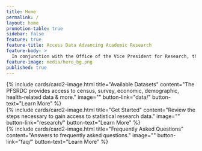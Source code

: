 ```yaml
---
title: Home
permalink: /
layout: home
promotion-table: true
sidebar: false
feature: true
feature-title: Access Data Advancing Academic Research
feature-body: >
  In conjunction with the Office of the Vice President for Research, the College of Liberal Arts has been the leading force behind Temple University’s membership in the newly created Philadelphia Federal Statistical Research Data Center (PFSRDC).  Through the PFSRDC, Temple faculty and students are able to conduct statistical analysis of a wide range of non-public microdata collected by the U.S. Census Bureau and other government agencies.</br></br>The PFSRDC is a secure computer lab at the Philadelphia Federal Reserve through which qualified researchers with approved projects can access restricted data residing on the Census Bureau servers. To gain access to the data, researchers must <a href="/philadelphia-federal-statistical-research-data-center/research">submit a project proposal</a> for approval by the Agency that provides the data. All proposals must be submitted through the <a href="/philadelphia-federal-statistical-research-data-center/contact">PFSRDC Administrator</a>.
feature-image: media/hero_bg.png
published: true
---
```



<div class="row row-wide">
<div class="col m12 l4">{% include cards/card2-image.html title="Available Datasets" content="The PFSRDC provides access to census, survey, economic, demographic, health-related data &amp; more." image="" button-link="data/" button-text="Learn More" %}</div>
<div class="col m12 l4">{% include cards/card2-image.html title="Get Started" content="Review the steps necessary to gain access to statistical research data." image="" button-link="research/" button-text="Learn More" %}</div>
<div class="col m12 l4">{% include cards/card2-image.html title="Frequently Asked Questions" content="Answers to frequently asked questions." image="" button-link="faq/" button-text="Learn More" %}</div>
</div>
